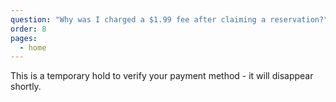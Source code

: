 ```yaml
---
question: "Why was I charged a $1.99 fee after claiming a reservation?"
order: 8
pages:
  - home
---
```


This is a temporary hold to verify your payment method - it will disappear shortly.
